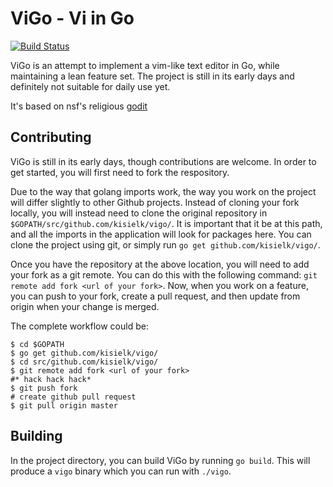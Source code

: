 # ViGo - Vi in Go

[![Build Status](https://drone.io/github.com/kisielk/vigo/status.png)](https://drone.io/github.com/kisielk/vigo/latest)

ViGo is an attempt to implement a vim-like text editor in Go, while maintaining a lean feature set. 
The project is still in its early days and definitely not suitable for daily use yet.

It's based on nsf's religious [godit](https://github.com/nsf/godit)

## Contributing

ViGo is still in its early days, though contributions are welcome. In order to get started, you will first need to fork the respository.

Due to the way that golang imports work, the way you work on the project will differ slightly to other Github projects. Instead of cloning your fork locally, you will instead need to clone the original repository in `$GOPATH/src/github.com/kisielk/vigo/`. It is important that it be at this path, and all the imports in the application will look for packages here. You can clone the project using git, or simply run `go get github.com/kisielk/vigo/`.

Once you have the repository at the above location, you will need to add your fork as a git remote. You can do this with the following command: `git remote add fork <url of your fork>`. Now, when you work on a feature, you can push to your fork, create a pull request, and then update from origin when your change is merged.

The complete workflow could be:

``` 
$ cd $GOPATH
$ go get github.com/kisielk/vigo/
$ cd src/github.com/kisielk/vigo/
$ git remote add fork <url of your fork>
#* hack hack hack*
$ git push fork
# create github pull request
$ git pull origin master
```

## Building

In the project directory, you can build ViGo by running `go build`. This will produce a `vigo` binary which you can run with `./vigo`.
